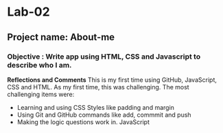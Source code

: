 # Lab-02
## Project name: About-me

### Objective : Write app using HTML, CSS and Javascript to describe who I am.

<b> Reflections and Comments</b>
This is my first time using GitHub, JavaScript, CSS and HTML.  As my first time, this was challenging.  The most challenging items were:
- Learning and using CSS Styles like padding and margin
- Using Git and GitHub commands like add, commmit and push
- Making the logic questions work in. JavaScript
